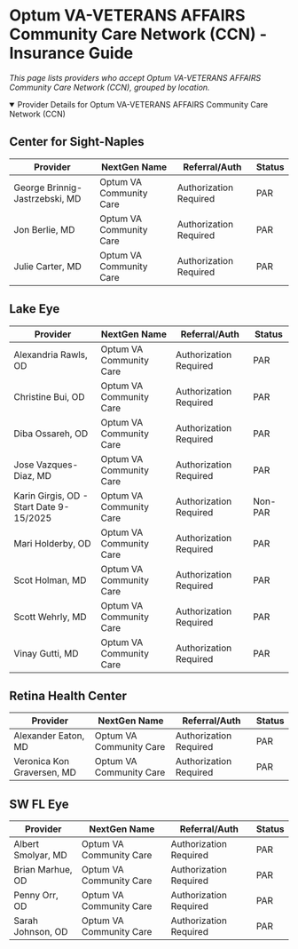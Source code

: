 # Optum VA-VETERANS AFFAIRS Community Care Network (CCN) - Insurance Guide

*This page lists providers who accept Optum VA-VETERANS AFFAIRS Community Care Network (CCN), grouped by location.*

<details open><summary>Provider Details for Optum VA-VETERANS AFFAIRS Community Care Network (CCN)</summary>

## Center for Sight-Naples

| Provider | NextGen Name | Referral/Auth | Status |
|----------|-------------|--------------|--------|
| George Brinnig-Jastrzebski, MD | Optum VA Community Care | Authorization Required | PAR |
| Jon Berlie, MD | Optum VA Community Care | Authorization Required | PAR |
| Julie Carter, MD | Optum VA Community Care | Authorization Required | PAR |

## Lake Eye 

| Provider | NextGen Name | Referral/Auth | Status |
|----------|-------------|--------------|--------|
| Alexandria Rawls, OD | Optum VA Community Care | Authorization Required | PAR |
| Christine Bui, OD | Optum VA Community Care | Authorization Required | PAR |
| Diba Ossareh, OD | Optum VA Community Care | Authorization Required | PAR |
| Jose Vazques-Diaz, MD | Optum VA Community Care | Authorization Required | PAR |
| Karin Girgis, OD - Start Date 9-15/2025 | Optum VA Community Care | Authorization Required | Non-PAR |
| Mari Holderby, OD | Optum VA Community Care | Authorization Required | PAR |
| Scot Holman, MD | Optum VA Community Care | Authorization Required | PAR |
| Scott Wehrly, MD | Optum VA Community Care | Authorization Required | PAR |
| Vinay Gutti, MD | Optum VA Community Care | Authorization Required | PAR |

## Retina Health Center

| Provider | NextGen Name | Referral/Auth | Status |
|----------|-------------|--------------|--------|
| Alexander Eaton, MD | Optum VA Community Care | Authorization Required | PAR |
| Veronica Kon Graversen, MD | Optum VA Community Care | Authorization Required | PAR |

## SW FL Eye

| Provider | NextGen Name | Referral/Auth | Status |
|----------|-------------|--------------|--------|
| Albert Smolyar, MD | Optum VA Community Care | Authorization Required | PAR |
| Brian Marhue, OD | Optum VA Community Care | Authorization Required | PAR |
| Penny Orr, OD | Optum VA Community Care | Authorization Required | PAR |
| Sarah Johnson, OD | Optum VA Community Care | Authorization Required | PAR |

</details>

